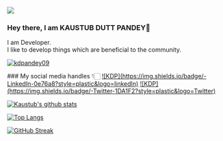 ![](https://visitor-badge.glitch.me/badge?page_id=kdpandey09.kdpandey09)
<br />


### Hey there, I am KAUSTUB DUTT PANDEY👋
I am Developer.
<br>
I like to develop things which are beneficial to the community.
<br>
<p align="left"> <a href="https://github.com/ryo-ma/github-profile-trophy"><img src="https://github-profile-trophy.vercel.app/?username=kdpandey09" alt="kdpandey09" /></a> </p>
### My social media handles  👇🏻
<a href="https://www.linkedin.com/in/kaustub-dutt-pandey-9921b920a/"> ![KDP](https://img.shields.io/badge/-LinkedIn-0e76a8?style=plastic&logo=linkedIn)</a>
<a href="https://twitter.com/PandeyKaustub">![KDP](https://img.shields.io/badge/-Twitter-1DA1F2?style=plastic&logo=Twitter) </a>

[![Kaustub's github stats](https://github-readme-stats.vercel.app/api?username=kdpandey09)](https://github.com/kdpandey09/github-readme-stats)

[![Top Langs](https://github-readme-stats.vercel.app/api/top-langs/?username=kdpandey09&layout=compact)](https://github.com/kdpandey09/github-readme-stats)

[![GitHub Streak](https://github-readme-streak-stats.herokuapp.com?user=kdpandey09&theme=buefy)](https://git.io/streak-stats)